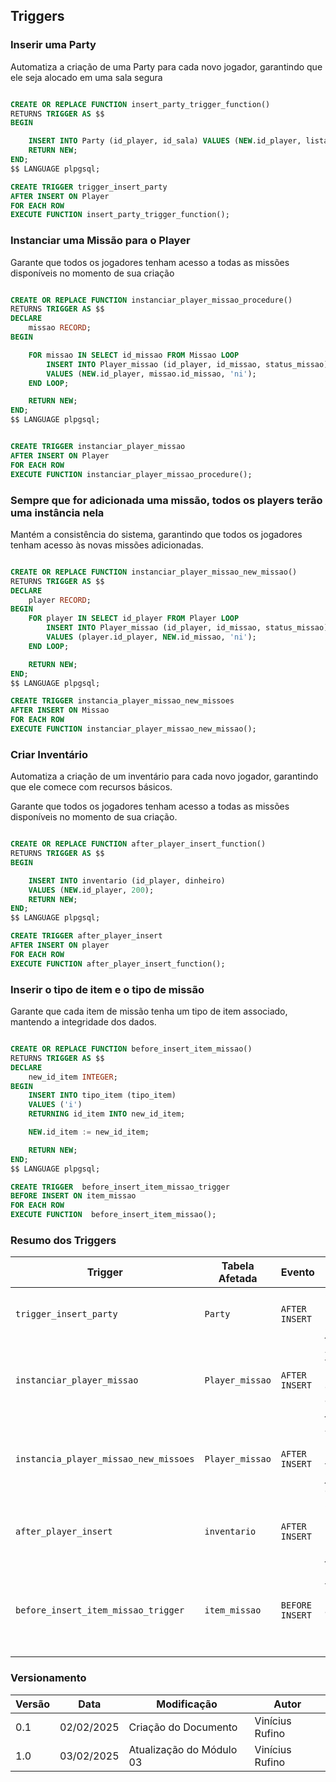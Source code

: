 ## Triggers



### Inserir uma Party

Automatiza a criação de uma Party para cada novo jogador, garantindo que ele seja alocado em uma sala segura

```sql

CREATE OR REPLACE FUNCTION insert_party_trigger_function()
RETURNS TRIGGER AS $$
BEGIN

    INSERT INTO Party (id_player, id_sala) VALUES (NEW.id_player, listar_sala_segura());
    RETURN NEW;
END;
$$ LANGUAGE plpgsql;

CREATE TRIGGER trigger_insert_party
AFTER INSERT ON Player
FOR EACH ROW
EXECUTE FUNCTION insert_party_trigger_function();

```

### Instanciar uma Missão para o Player

Garante que todos os jogadores tenham acesso a todas as missões disponíveis no momento de sua criação

```sql

CREATE OR REPLACE FUNCTION instanciar_player_missao_procedure()
RETURNS TRIGGER AS $$
DECLARE
    missao RECORD;
BEGIN

    FOR missao IN SELECT id_missao FROM Missao LOOP
        INSERT INTO Player_missao (id_player, id_missao, status_missao)
        VALUES (NEW.id_player, missao.id_missao, 'ni');
    END LOOP;

    RETURN NEW;
END;
$$ LANGUAGE plpgsql;


CREATE TRIGGER instanciar_player_missao
AFTER INSERT ON Player
FOR EACH ROW
EXECUTE FUNCTION instanciar_player_missao_procedure();

```

### Sempre que for adicionada uma missão, todos os players terão uma instância nela

Mantém a consistência do sistema, garantindo que todos os jogadores tenham acesso às novas missões adicionadas.

```sql

CREATE OR REPLACE FUNCTION instanciar_player_missao_new_missao()
RETURNS TRIGGER AS $$
DECLARE
    player RECORD;
BEGIN
    FOR player IN SELECT id_player FROM Player LOOP
        INSERT INTO Player_missao (id_player, id_missao, status_missao)
        VALUES (player.id_player, NEW.id_missao, 'ni');
    END LOOP;

    RETURN NEW;
END;
$$ LANGUAGE plpgsql;

CREATE TRIGGER instancia_player_missao_new_missoes
AFTER INSERT ON Missao
FOR EACH ROW
EXECUTE FUNCTION instanciar_player_missao_new_missao();

```

### Criar Inventário

Automatiza a criação de um inventário para cada novo jogador, garantindo que ele comece com recursos básicos.

Garante que todos os jogadores tenham acesso a todas as missões disponíveis no momento de sua criação.

```sql

CREATE OR REPLACE FUNCTION after_player_insert_function()
RETURNS TRIGGER AS $$
BEGIN

    INSERT INTO inventario (id_player, dinheiro)
    VALUES (NEW.id_player, 200);
    RETURN NEW;
END;
$$ LANGUAGE plpgsql;

CREATE TRIGGER after_player_insert
AFTER INSERT ON player
FOR EACH ROW
EXECUTE FUNCTION after_player_insert_function();

```

### Inserir o tipo de item e o tipo de missão

Garante que cada item de missão tenha um tipo de item associado, mantendo a integridade dos dados.

```sql

CREATE OR REPLACE FUNCTION before_insert_item_missao()
RETURNS TRIGGER AS $$
DECLARE
    new_id_item INTEGER;
BEGIN
    INSERT INTO tipo_item (tipo_item)
    VALUES ('i')
    RETURNING id_item INTO new_id_item;

    NEW.id_item := new_id_item;

    RETURN NEW;
END;
$$ LANGUAGE plpgsql;

CREATE TRIGGER  before_insert_item_missao_trigger
BEFORE INSERT ON item_missao
FOR EACH ROW
EXECUTE FUNCTION  before_insert_item_missao();

```

### Resumo dos Triggers

| Trigger                          | Tabela Afetada   | Evento         | Função                                                                 |
|----------------------------------|------------------|----------------|------------------------------------------------------------------------|
| `trigger_insert_party`           | `Party`          | `AFTER INSERT` | Cria uma `Party` para um novo jogador.                                |
| `instanciar_player_missao`       | `Player_missao`  | `AFTER INSERT` | Associa todas as missões existentes a um novo jogador.                |
| `instancia_player_missao_new_missoes` | `Player_missao`  | `AFTER INSERT` | Associa uma nova missão a todos os jogadores existentes.              |
| `after_player_insert`            | `inventario`     | `AFTER INSERT` | Cria um inventário para um novo jogador.                              |
| `before_insert_item_missao_trigger` | `item_missao`    | `BEFORE INSERT`| Cria um tipo de item e o associa a um novo item de missão.            |

### Versionamento

| Versão | Data | Modificação | Autor |
| --- | --- | --- | --- |
| 0.1 | 02/02/2025 | Criação do Documento | Vinícius Rufino |
| 1.0 | 03/02/2025 | Atualização do Módulo 03 | Vinícius Rufino |